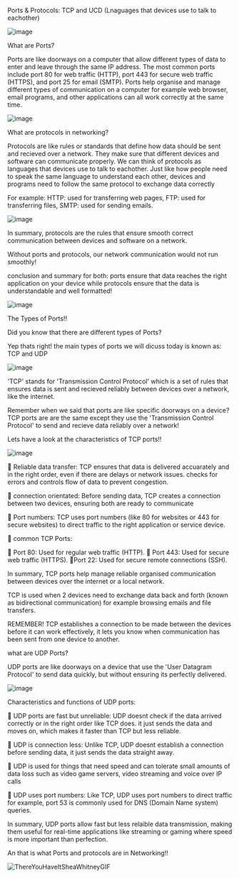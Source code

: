 Ports & Protocols: TCP and UCD (Lnaguages that devices use to talk to eachother)

 ![image](https://github.com/user-attachments/assets/0d9be526-4310-4474-8a11-1916b879a354)

What are Ports? 

Ports are like doorways on a computer that allow different types of data to enter and leave through the same IP address.
The most common ports include port 80 for web traffic (HTTP), port 443 for secure web traffic (HTTPS), and port 25 for email (SMTP).
Ports help organise and manage different types of communication on a computer for example web browser, email programs, and other applications can all work correctly
at the same time.

![image](https://github.com/user-attachments/assets/62649f08-8239-4450-8adc-c40702e6384c)

What are protocols in networking?

Protocols are like rules or standards that define how data should be sent and recieved over a network. They make sure that different devices and software can communicate properly.
We can think of protocols as languages that devices use to talk to eachother.
Just like how people need to speak the same language to understand each other, devices and programs need to follow the same protocol to exchange data correctly

For example: HTTP: used for transferring web pages, FTP: used for transferring files, SMTP: used for sending emails.

![image](https://github.com/user-attachments/assets/d07956df-54ce-49d9-99cc-aff196b009d4)

In summary, protocols are the rules that ensure smooth correct communication between devices and software on a network.

Without ports and protocols, our network communication would not run smoothly!

conclusion and summary for both: ports ensure that data reaches the right application on your device while protocols ensure that the data is understandable and well formatted!

![image](https://github.com/user-attachments/assets/30e47a29-9c9c-4836-ae5a-8e201aa5fd71)


The Types of Ports!!

Did you know that there are different types of Ports?

Yep thats right! the main types of ports we will dicuss today is known as: TCP and UDP

![image](https://github.com/user-attachments/assets/a8f79e40-6af5-45fc-9f29-b08f0be9b733)

'TCP' stands for 'Transmission Control Protocol' which is a set of rules that ensures data is sent and recieved reliably between devices over a network, like the internet.

Remember when we said that ports are like specific doorways on a device? TCP ports are are the same except they use the 'Transmission Control Protocol' to send and recieve data reliably over a network!

Lets have a look at the characteristics of TCP ports!!

![image](https://github.com/user-attachments/assets/b0b3066c-b0d9-441e-8a8b-5c5515184c6c)

📍 Reliable data transfer: TCP ensures that data is delivered accuarately and in the right order, even  if there are delays or network issues. checks for errors and controls flow of data to prevent congestion.

📍 connection orientated: Before sending data, TCP creates a connection between two devices, ensuring both are ready to communicate

📍 Port numbers: TCP uses port numbers (like 80 for websites or 443 for secure websites) to direct traffic to the right application or service device.

📍 common TCP Ports:

  📌 Port 80: Used for regular web traffic (HTTP).
  📌 Port 443: Used for secure web traffic (HTTPS).
  📌Port 22: Used for secure remote connections (SSH).

   In summary, TCP ports help manage reliable organised communication between devices over the internet or a local network. 

   TCP is used when 2 devices need to exchange data back and forth (known as bidirectional communication) for example browsing emails and 
file transfers.

REMEMBER! TCP establishes  a connection to be made between the devices before it can work effectively, it lets you know when communication has been sent from one device to another. 


what are UDP Ports?

UDP ports are like doorways on a device that use the 'User Datagram Protocol' to send data quickly, but without ensuring its perfectly delivered.

![image](https://github.com/user-attachments/assets/8cd7800e-318b-44a0-9445-1d3f7164f152)

Characteristics and functions of UDP ports:

🔗 UDP ports are fast but unreliable: UDP doesnt check if the data arrived correctly or in the right order like TCP does. it just sends the data and moves on, which makes it faster than TCP but less reliable.

🔗 UDP is connection less: Unlike TCP, UDP doesnt establish a connection before sending data, it just sends the data straight away.

🔗 UDP is used for things that need speed and can tolerate small amounts of data loss such as video game servers, video streaming and voice over IP calls

🔗 UDP uses port numbers: Like TCP, UDP uses port numbers to direct traffic for example, port 53 is commonly used for DNS (Domain Name system) queries.

In summary, UDP ports allow fast but less relaible data transmission, making them useful for real-time applications like streaming or gaming where speed is more important than perfection. 


An that is what Ports and protocols are in Networking!!

![ThereYouHaveItSheaWhitneyGIF](https://github.com/user-attachments/assets/c833f643-c061-4f7c-9194-9864d88f6e42)




